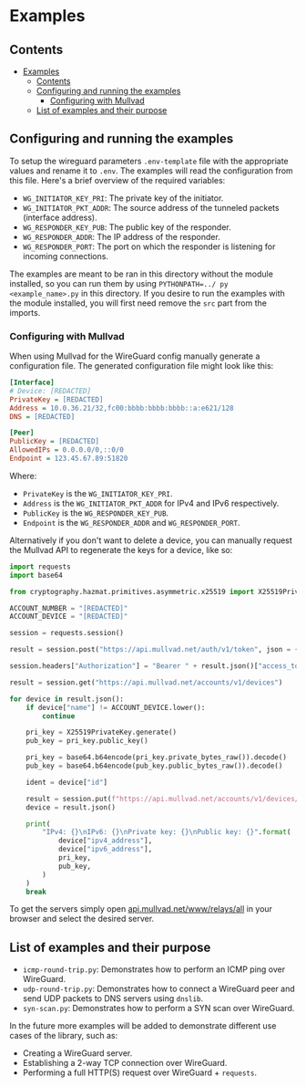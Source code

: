 # Examples

## Contents

- [Examples](#examples)
  - [Contents](#contents)
  - [Configuring and running the examples](#configuring-and-running-the-examples)
    - [Configuring with Mullvad](#configuring-with-mullvad)
  - [List of examples and their purpose](#list-of-examples-and-their-purpose)

## Configuring and running the examples

To setup the wireguard parameters `.env-template` file with the appropriate values and rename it to `.env`. The examples will read the configuration from this file.
Here's a brief overview of the required variables:

- `WG_INITIATOR_KEY_PRI`: The private key of the initiator.
- `WG_INITIATOR_PKT_ADDR`: The source address of the tunneled packets (interface address).
- `WG_RESPONDER_KEY_PUB`: The public key of the responder.
- `WG_RESPONDER_ADDR`: The IP address of the responder.
- `WG_RESPONDER_PORT`: The port on which the responder is listening for incoming connections.

The examples are meant to be ran in this directory without the module installed, so you can run them by using `PYTHONPATH=../ py <example_name>.py` in this directory.
If you desire to run the examples with the module installed, you will first need remove the `src` part from the imports.

### Configuring with Mullvad

When using Mullvad for the WireGuard config manually generate a configuration file. The generated configuration file might look like this:

```ini
[Interface]
# Device: [REDACTED]
PrivateKey = [REDACTED]
Address = 10.0.36.21/32,fc00:bbbb:bbbb:bbbb::a:e621/128
DNS = [REDACTED]

[Peer]
PublicKey = [REDACTED]
AllowedIPs = 0.0.0.0/0,::0/0
Endpoint = 123.45.67.89:51820
```

Where:

- `PrivateKey` is the `WG_INITIATOR_KEY_PRI`.
- `Address` is the `WG_INITIATOR_PKT_ADDR` for IPv4 and IPv6 respectively.
- `PublicKey` is the `WG_RESPONDER_KEY_PUB`.
- `Endpoint` is the `WG_RESPONDER_ADDR` and `WG_RESPONDER_PORT`.

Alternatively if you don't want to delete a device, you can manually request the Mullvad API to regenerate the keys for a device, like so:

```python
import requests
import base64

from cryptography.hazmat.primitives.asymmetric.x25519 import X25519PrivateKey

ACCOUNT_NUMBER = "[REDACTED]"
ACCOUNT_DEVICE = "[REDACTED]"

session = requests.session()

result = session.post("https://api.mullvad.net/auth/v1/token", json = {"account_number": str(ACCOUNT_NUMBER)})

session.headers["Authorization"] = "Bearer " + result.json()["access_token"]

result = session.get("https://api.mullvad.net/accounts/v1/devices")

for device in result.json():
    if device["name"] != ACCOUNT_DEVICE.lower():
        continue

    pri_key = X25519PrivateKey.generate()
    pub_key = pri_key.public_key()

    pri_key = base64.b64encode(pri_key.private_bytes_raw()).decode()
    pub_key = base64.b64encode(pub_key.public_bytes_raw()).decode()

    ident = device["id"]

    result = session.put(f"https://api.mullvad.net/accounts/v1/devices/{ident}/pubkey", json = {"pubkey": pub_key})
    device = result.json()

    print(
        "IPv4: {}\nIPv6: {}\nPrivate key: {}\nPublic key: {}".format(
            device["ipv4_address"],
            device["ipv6_address"],
            pri_key,
            pub_key,
        )
    )
    break
```

To get the servers simply open [api.mullvad.net/www/relays/all](https://api.mullvad.net/www/relays/all/) in your browser and select the desired server.

## List of examples and their purpose

- `icmp-round-trip.py`: Demonstrates how to perform an ICMP ping over WireGuard.
- `udp-round-trip.py`: Demonstrates how to connect a WireGuard peer and send UDP packets to DNS servers using `dnslib`.
- `syn-scan.py`: Demonstrates how to perform a SYN scan over WireGuard.

In the future more examples will be added to demonstrate different use cases of the library, such as:

- Creating a WireGuard server.
- Establishing a 2-way TCP connection over WireGuard.
- Performing a full HTTP(S) request over WireGuard + `requests`.
